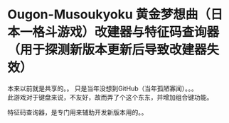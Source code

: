 # Ougon-Musoukyoku 黄金梦想曲（日本一格斗游戏）改建器与特征码查询器（用于探测新版本更新后导致改建器失效）

  本来以前就是共享的。。 只是当年没想到GitHub（当年孤陋寡闻）。。。<br>
此游戏对于键盘来说，不友好，故而弄了个这个东东，并增加组合键功能。

特征码查询器，是专门用来辅助开发新版本用的。。
